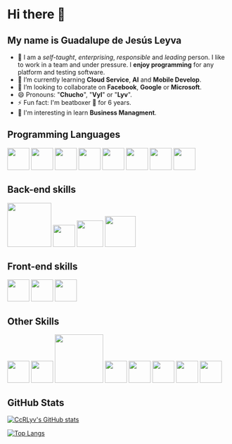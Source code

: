# Hi there 👋
## My name is Guadalupe de Jesús Leyva 
 
 - 🤔 I am a _self-taught_, _enterprising_, _responsible_ and _leading_ person. I like to work in a team and under pressure. I **enjoy programming** for any platform and testing software.
 - 🌱 I’m currently learning **Cloud Service**, **AI** and **Mobile Develop**.
 - 👯 I’m looking to collaborate on **Facebook**, **Google** or **Microsoft**.
 - 😄 Pronouns: "**Chucho**", "**Vyl**" or "**Lyv**".
 - ⚡ Fun fact: I'm beatboxer 🎤 for 6 years.
 - 🤔 I'm interesting in learn **Business Managment**.

## Programming Languages
<img src="https://i.pinimg.com/originals/5d/08/78/5d087850e740fc8f6fd767d121c28a58.png" width="50px"/> <img src="https://freevectorlogo.net/wp-content/uploads/2013/03/java-eps-vector-logo-400x400.png" width="50px"/> <img src="https://upload.wikimedia.org/wikipedia/commons/thumb/4/40/VB.NET_Logo.svg/1200px-VB.NET_Logo.svg.png" width="50px"/> <img src="https://hackr.io/tutorials/assembly-language/logo-assembly-language.svg?ver=1603208610" width="50px" /> <img src="https://muchoruidoypocasluces.com/forsale/img/logo-php.png" width="50px" /> <img src="https://upload.wikimedia.org/wikipedia/commons/thumb/9/99/Unofficial_JavaScript_logo_2.svg/800px-Unofficial_JavaScript_logo_2.svg.png" width="50px" /> <img src="https://upload.wikimedia.org/wikipedia/commons/thumb/c/c3/Python-logo-notext.svg/110px-Python-logo-notext.svg.png" width="50px" /> <img src="https://upload.wikimedia.org/wikipedia/commons/thumb/c/cf/Angular_full_color_logo.svg/1200px-Angular_full_color_logo.svg.png" width="50px" /> 

## Back-end skills
<img src="https://download.logo.wine/logo/MySQL/MySQL-Logo.wine.png" width="100px"/> <img src="https://upload.wikimedia.org/wikipedia/commons/thumb/2/29/Postgresql_elephant.svg/1200px-Postgresql_elephant.svg.png" width="50px"/> <img src="https://brandslogos.com/wp-content/uploads/thumbs/microsoft-sql-server-logo-vector.svg" width="60px"/> <img src="https://www.oracle.com/a/ocom/img/sql-dev.svg" width="70px" />

## Front-end skills
<img src="https://cdn.pixabay.com/photo/2017/08/05/11/16/logo-2582748_1280.png" width="50px"/> <img src="https://cdn.pixabay.com/photo/2017/08/05/11/16/logo-2582747_1280.png" width="50px"/> <img src="https://upload.wikimedia.org/wikipedia/commons/thumb/b/b2/Bootstrap_logo.svg/1024px-Bootstrap_logo.svg.png" width="50px"/>

## Other Skills
<img src="https://upload.wikimedia.org/wikipedia/commons/thumb/c/c2/Adobe_XD_CC_icon.svg/245px-Adobe_XD_CC_icon.svg.png" width="50px" /> <img src="https://git-scm.com/images/logos/downloads/Git-Icon-1788C.png" width="50px"/> <img src="https://unity3d.com/profiles/unity3d/themes/unity/images/pages/branding_trademarks/unity-masterbrand-black.png" width="110px"/> <img src="https://upload.wikimedia.org/wikipedia/commons/thumb/5/5f/Microsoft_Office_logo_%282019%E2%80%93present%29.svg/125px-Microsoft_Office_logo_%282019%E2%80%93present%29.svg.png" width="50px"/> <img src="https://upload.wikimedia.org/wikipedia/commons/thumb/3/35/Tux.svg/1200px-Tux.svg.png" width="50px"/>  <img src="https://logodownload.org/wp-content/uploads/2015/05/android-logo-3-2.png" width="50px"/> <img src="https://upload.wikimedia.org/wikipedia/commons/thumb/a/a3/.NET_Logo.svg/456px-.NET_Logo.svg.png" width="50px"/> <img src="https://st3.depositphotos.com/1985863/13551/v/450/depositphotos_135515040-stock-illustration-agile-development-illustration-design.jpg" width="50px" />

## GitHub Stats

[![CcRLyv's GitHub stats](https://github-readme-stats.vercel.app/api?username=CcRLyv&show_icons=true&theme=radical&count_private=true)](https://github.com/CcRLyv/github-readme-stats)

[![Top Langs](https://github-readme-stats.vercel.app/api/top-langs/?username=CcRLyv&layout=compact&show_icons=true&theme=radical)](https://github.com/CcRLyv/github-readme-stats)
